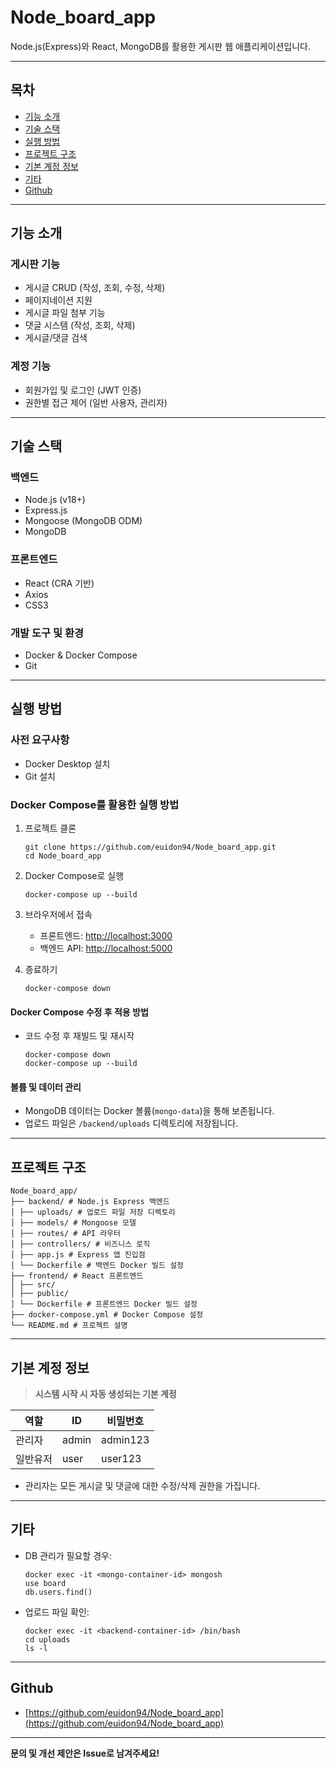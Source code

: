 # Node_board_app

Node.js(Express)와 React, MongoDB를 활용한 게시판 웹 애플리케이션입니다.

---

## 목차

- [기능 소개](#기능-소개)
- [기술 스택](#기술-스택)
- [실행 방법](#실행-방법)
- [프로젝트 구조](#프로젝트-구조)
- [기본 계정 정보](#기본-계정-정보)
- [기타](#기타)
- [Github](#github)

---

## 기능 소개

### 게시판 기능
- 게시글 CRUD (작성, 조회, 수정, 삭제)
- 페이지네이션 지원
- 게시글 파일 첨부 기능
- 댓글 시스템 (작성, 조회, 삭제)
- 게시글/댓글 검색

### 계정 기능
- 회원가입 및 로그인 (JWT 인증)
- 권한별 접근 제어 (일반 사용자, 관리자)

---

## 기술 스택

### 백엔드
- Node.js (v18+)
- Express.js
- Mongoose (MongoDB ODM)
- MongoDB

### 프론트엔드
- React (CRA 기반)
- Axios
- CSS3

### 개발 도구 및 환경
- Docker & Docker Compose
- Git

---

## 실행 방법

### 사전 요구사항
- Docker Desktop 설치
- Git 설치

### Docker Compose를 활용한 실행 방법

1. 프로젝트 클론
    ```
    git clone https://github.com/euidon94/Node_board_app.git
    cd Node_board_app
    ```

2. Docker Compose로 실행
    ```
    docker-compose up --build
    ```

3. 브라우저에서 접속  
    - 프론트엔드: [http://localhost:3000](http://localhost:3000)
    - 백엔드 API: [http://localhost:5000](http://localhost:5000)

4. 종료하기
    ```
    docker-compose down
    ```

#### Docker Compose 수정 후 적용 방법

- 코드 수정 후 재빌드 및 재시작
    ```
    docker-compose down
    docker-compose up --build
    ```

#### 볼륨 및 데이터 관리

- MongoDB 데이터는 Docker 볼륨(`mongo-data`)을 통해 보존됩니다.
- 업로드 파일은 `/backend/uploads` 디렉토리에 저장됩니다.

---

## 프로젝트 구조

```
Node_board_app/
├── backend/ # Node.js Express 백엔드
│ ├── uploads/ # 업로드 파일 저장 디렉토리
│ ├── models/ # Mongoose 모델
│ ├── routes/ # API 라우터
│ ├── controllers/ # 비즈니스 로직
│ ├── app.js # Express 앱 진입점
│ └── Dockerfile # 백엔드 Docker 빌드 설정
├── frontend/ # React 프론트엔드
│ ├── src/
│ ├── public/
│ └── Dockerfile # 프론트엔드 Docker 빌드 설정
├── docker-compose.yml # Docker Compose 설정
└── README.md # 프로젝트 설명
```


---

## 기본 계정 정보

> **시스템 시작 시 자동 생성되는 기본 계정**

| 역할      | ID       | 비밀번호  |
|-----------|----------|-----------|
| 관리자    | admin    | admin123  |
| 일반유저  | user     | user123   |

- 관리자는 모든 게시글 및 댓글에 대한 수정/삭제 권한을 가집니다.

---

## 기타

- DB 관리가 필요할 경우:
    ```
    docker exec -it <mongo-container-id> mongosh
    use board
    db.users.find()
    ```
- 업로드 파일 확인:
    ```
    docker exec -it <backend-container-id> /bin/bash
    cd uploads
    ls -l
    ```

---

## Github

- [https://github.com/euidon94/Node_board_app](https://github.com/euidon94/Node_board_app)

---

**문의 및 개선 제안은 Issue로 남겨주세요!**
